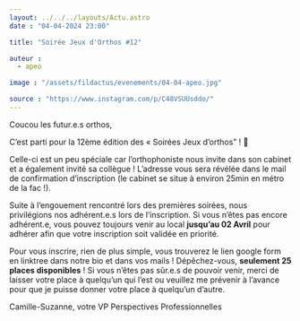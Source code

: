 ```yaml
---
layout: ../../../layouts/Actu.astro
date : "04-04-2024 23:00"

title: "Soirée Jeux d'Orthos #12"

auteur :
  - apeo

image : "/assets/fildactus/evenements/04-04-apeo.jpg"

source : "https://www.instagram.com/p/C48VSUUsddo/"
---
```


Coucou les futur.e.s orthos,

C’est parti pour la 12ème édition des « Soirées Jeux d’orthos” ! 🥳

Celle-ci est un peu spéciale car l’orthophoniste nous invite dans son cabinet et a également invité sa collègue ! L’adresse vous sera révélée dans le mail de confirmation d’inscription (le cabinet se situe à environ 25min en métro de la fac !).

Suite à l’engouement rencontré lors des premières soirées, nous privilégions nos adhérent.e.s lors de l’inscription. Si vous n’êtes pas encore adhérent.e, vous pouvez toujours venir au local __jusqu’au 02 Avril__ pour adhérer afin que votre inscription soit validée en priorité.

Pour vous inscrire, rien de plus simple, vous trouverez le lien google form en linktree dans notre bio et dans vos mails ! Dépêchez-vous, __seulement 25 places disponibles__ ! Si vous n’êtes pas sûr.e.s de pouvoir venir, merci de laisser votre place à quelqu’un qui l’est ou veuillez me prévenir à l’avance pour que je puisse donner votre place à quelqu’un d’autre.

Camille-Suzanne, votre VP Perspectives Professionnelles